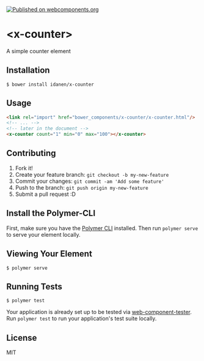 [![Published on webcomponents.org](https://img.shields.io/badge/webcomponents.org-published-blue.svg)](https://www.webcomponents.org/element/idanen/x-counter)
# \<x-counter\>

A simple counter element

## Installation
```
$ bower install idanen/x-counter
```

## Usage
```html
<link rel="import" href="bower_components/x-counter/x-counter.html"/>
<!-- ... -->
<!-- later in the document -->
<x-counter count="1" min="0" max="100"></x-counter>
```

## Contributing
1. Fork it!
2. Create your feature branch: `git checkout -b my-new-feature`
3. Commit your changes: `git commit -am 'Add some feature'`
4. Push to the branch: `git push origin my-new-feature`
5. Submit a pull request :D

## Install the Polymer-CLI

First, make sure you have the [Polymer CLI](https://www.npmjs.com/package/polymer-cli) installed. Then run `polymer serve` to serve your element locally.

## Viewing Your Element

```
$ polymer serve
```

## Running Tests

```
$ polymer test
```

Your application is already set up to be tested via [web-component-tester](https://github.com/Polymer/web-component-tester). Run `polymer test` to run your application's test suite locally.

## License
MIT
